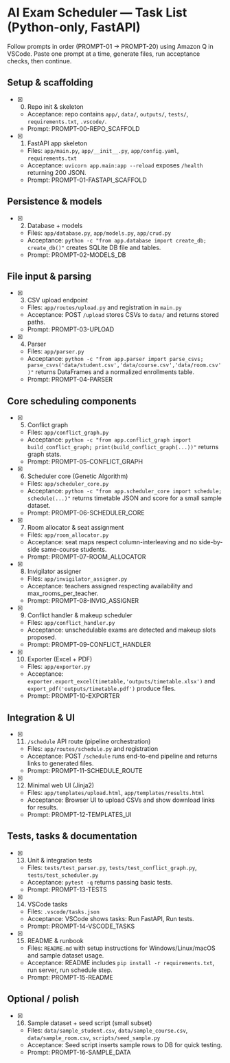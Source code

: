 # AI Exam Scheduler — Task List (Python-only, FastAPI)

Follow prompts in order (PROMPT-01 → PROMPT-20) using Amazon Q in VSCode. Paste one prompt at a time, generate files, run acceptance checks, then continue.

## Setup & scaffolding
- [x] 00. Repo init & skeleton
  - Acceptance: repo contains `app/`, `data/`, `outputs/`, `tests/`, `requirements.txt`, `.vscode/`.
  - Prompt: PROMPT-00-REPO_SCAFFOLD

- [x] 01. FastAPI app skeleton
  - Files: `app/main.py`, `app/__init__.py`, `app/config.yaml`, `requirements.txt`
  - Acceptance: `uvicorn app.main:app --reload` exposes `/health` returning 200 JSON.
  - Prompt: PROMPT-01-FASTAPI_SCAFFOLD

## Persistence & models
- [x] 02. Database + models
  - Files: `app/database.py`, `app/models.py`, `app/crud.py`
  - Acceptance: `python -c "from app.database import create_db; create_db()"` creates SQLite DB file and tables.
  - Prompt: PROMPT-02-MODELS_DB

## File input & parsing
- [x] 03. CSV upload endpoint
  - Files: `app/routes/upload.py` and registration in `main.py`
  - Acceptance: POST `/upload` stores CSVs to `data/` and returns stored paths.
  - Prompt: PROMPT-03-UPLOAD

- [x] 04. Parser
  - Files: `app/parser.py`
  - Acceptance: `python -c "from app.parser import parse_csvs; parse_csvs('data/student.csv','data/course.csv','data/room.csv')"` returns DataFrames and a normalized enrollments table.
  - Prompt: PROMPT-04-PARSER

## Core scheduling components
- [x] 05. Conflict graph
  - Files: `app/conflict_graph.py`
  - Acceptance: `python -c "from app.conflict_graph import build_conflict_graph; print(build_conflict_graph(...))"` returns graph stats.
  - Prompt: PROMPT-05-CONFLICT_GRAPH

- [x] 06. Scheduler core (Genetic Algorithm)
  - Files: `app/scheduler_core.py`
  - Acceptance: `python -c "from app.scheduler_core import schedule; schedule(...)"` returns timetable JSON and score for a small sample dataset.
  - Prompt: PROMPT-06-SCHEDULER_CORE

- [x] 07. Room allocator & seat assignment
  - Files: `app/room_allocator.py`
  - Acceptance: seat maps respect column-interleaving and no side-by-side same-course students.
  - Prompt: PROMPT-07-ROOM_ALLOCATOR

- [x] 08. Invigilator assigner
  - Files: `app/invigilator_assigner.py`
  - Acceptance: teachers assigned respecting availability and max_rooms_per_teacher.
  - Prompt: PROMPT-08-INVIG_ASSIGNER

- [x] 09. Conflict handler & makeup scheduler
  - Files: `app/conflict_handler.py`
  - Acceptance: unschedulable exams are detected and makeup slots proposed.
  - Prompt: PROMPT-09-CONFLICT_HANDLER

- [x] 10. Exporter (Excel + PDF)
  - Files: `app/exporter.py`
  - Acceptance: `exporter.export_excel(timetable,'outputs/timetable.xlsx')` and `export_pdf('outputs/timetable.pdf')` produce files.
  - Prompt: PROMPT-10-EXPORTER

## Integration & UI
- [x] 11. `/schedule` API route (pipeline orchestration)
  - Files: `app/routes/schedule.py` and registration
  - Acceptance: POST `/schedule` runs end-to-end pipeline and returns links to generated files.
  - Prompt: PROMPT-11-SCHEDULE_ROUTE

- [x] 12. Minimal web UI (Jinja2)
  - Files: `app/templates/upload.html`, `app/templates/results.html`
  - Acceptance: Browser UI to upload CSVs and show download links for results.
  - Prompt: PROMPT-12-TEMPLATES_UI

## Tests, tasks & documentation
- [x] 13. Unit & integration tests
  - Files: `tests/test_parser.py`, `tests/test_conflict_graph.py`, `tests/test_scheduler.py`
  - Acceptance: `pytest -q` returns passing basic tests.
  - Prompt: PROMPT-13-TESTS

- [x] 14. VSCode tasks
  - Files: `.vscode/tasks.json`
  - Acceptance: VSCode shows tasks: Run FastAPI, Run tests.
  - Prompt: PROMPT-14-VSCODE_TASKS

- [x] 15. README & runbook
  - Files: `README.md` with setup instructions for Windows/Linux/macOS and sample dataset usage.
  - Acceptance: README includes `pip install -r requirements.txt`, run server, run schedule step.
  - Prompt: PROMPT-15-README

## Optional / polish
- [x] 16. Sample dataset + seed script (small subset)
  - Files: `data/sample_student.csv`, `data/sample_course.csv`, `data/sample_room.csv`, `scripts/seed_sample.py`
  - Acceptance: Seed script inserts sample rows to DB for quick testing.
  - Prompt: PROMPT-16-SAMPLE_DATA

